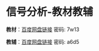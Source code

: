 # 信号分析-教材教辅

**教材**：[百度网盘链接](https://pan.baidu.com/s/1NpUbmBqqH_DPujAR9h-gog)   密码: 7w13

**教辅**：[百度网盘链接](https://pan.baidu.com/s/1agnveMJjL6HZDvzED55sIg)   密码: a6d5
